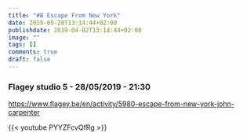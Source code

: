 ```yaml
---
title: "#8 Escape From New York"
date: 2019-05-28T13:14:44+02:00
publishdate: 2019-04-02T13:14:44+02:00
image: ""
tags: []
comments: true
draft: false
---
```


### Flagey studio 5 - 28/05/2019 - 21:30

<https://www.flagey.be/en/activity/5980-escape-from-new-york-john-carpenter>

{{< youtube PYYZFcvQfRg >}}
